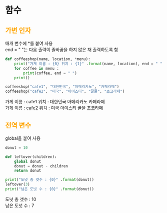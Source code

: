 # <span style = "color : ">함수</span>
## <span style = "color : orange">가변 인자</span>
매개 변수에 *를 붙여 사용  
end = " "는 다음 출력이 줄바꿈을 하지 않은 채 출력하도록 함
```python
def coffeeshop(name, location, *menu):
    print("가게 이름 : {0} 위치 : {1}" .format(name, location), end = " ")
    for coffee in menu :
        print(coffee, end = " ")
    print()

coffeeshop("cafe1", "대한민국", "아메리카노", "카페라떼")
coffeeshop("cafe2", "미국", "아이스티", "꿀물", "초코라떼")
```
가게 이름 : cafe1 위치 : 대한민국 아메리카노 카페라떼  
가게 이름 : cafe2 위치 : 미국 아이스티 꿀물 초코라떼 

## <span style = "color : orange">전역 변수</span>
global을 붙여 사용
```python
donut = 10

def leftover(children):
    global donut
    donut = donut - children
    return donut

print("도넛 총 갯수 : {0}" .format(donut))
leftover(3)
print("남은 도넛 수 : {0}" .format(donut))
```
도넛 총 갯수 : 10  
남은 도넛 수 : 7